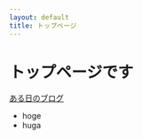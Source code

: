 ```yaml
---
layout: default
title: トップページ
---
```


# トップページです
[ある日のブログ](/src/pages/blog/2022-07-31/)
* hoge
* huga